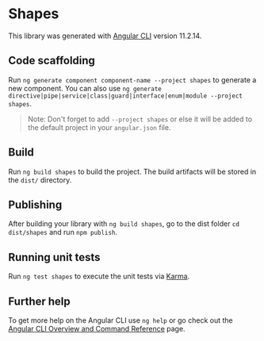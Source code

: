 # Shapes

This library was generated with [Angular CLI](https://github.com/angular/angular-cli) version 11.2.14.

## Code scaffolding

Run `ng generate component component-name --project shapes` to generate a new component. You can also use `ng generate directive|pipe|service|class|guard|interface|enum|module --project shapes`.
> Note: Don't forget to add `--project shapes` or else it will be added to the default project in your `angular.json` file. 

## Build

Run `ng build shapes` to build the project. The build artifacts will be stored in the `dist/` directory.

## Publishing

After building your library with `ng build shapes`, go to the dist folder `cd dist/shapes` and run `npm publish`.

## Running unit tests

Run `ng test shapes` to execute the unit tests via [Karma](https://karma-runner.github.io).

## Further help

To get more help on the Angular CLI use `ng help` or go check out the [Angular CLI Overview and Command Reference](https://angular.io/cli) page.
